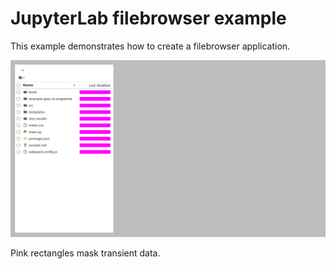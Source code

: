 # JupyterLab filebrowser example

This example demonstrates how to create a filebrowser application.

![preview](./example.spec.ts-snapshots/example-linux.png)
<figcaption>Pink rectangles mask transient data.</figcaption>
